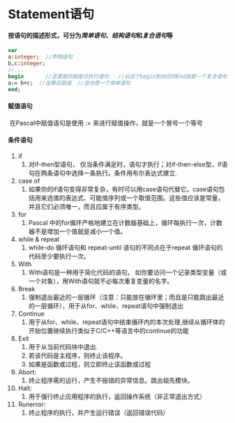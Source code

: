 # Statement语句

#### 按语句的描述形式，可分为*简单语句*、*结构语句*和*复合语句*等

```pascal
var
a:integer;	//声明语句
b,c:integer;
//...
begin		//这里面的就是可执行语句	//从这个begin到对应的End就是一个复合语句  
a:= b+c;  //运算后赋值  //这也是一个简单语句
end;

```

#### 赋值语句

​	在Pascal中赋值语句是使用  :=  来进行赋值操作，就是一个冒号一个等号

#### 条件语句

1. if
   1. 对if-then型语句， 仅当条件满足时，语句才执行；对if-then-else型，if语句在两条语句中选择一条执行。条件用布尔表达式建立.
2. case of
   1. 如果你的if语句变得非常复杂，有时可以用case语句代替它。case语句包括用来选值的表达式、可能值序列或一个取值范围。这些值应该是常量，并且它们必须唯一，而且应属于有序类型。
3. for
   1. Pascal 中的for循环严格地建立在计数器基础上，循环每执行一次，计数器不是增加一个值就是减小一个值。
4. while & repeat
   1. while-do 循环语句和 repeat-until 语句的不同点在于repeat 循环语句的代码至少要执行一次。
5. With
   1. With语句是一种用于简化代码的语句。 如你要访问一个记录类型变量（或一个对象），用With语句就不必每次重复变量的名字。
6. Break
   1. 强制退出最近的一层循环（注意：只能放在循环里；而且是只能跳出最近的一层循环），用于从for、while、repeat语句中强制退出
7. Continue
   1. 用于从for、while、repeat语句中结束循环内的本次处理,继续从循环体的开始位置继续执行类似于C/C++等语言中的continue的功能
8. Exit
   1. 用于从当前代码块中退出.
   2. 若该代码是主程序，则终止该程序。
   3. 如果是函数或过程，则立即终止该函数或过程
9. Abort:
   1. 终止程序需的运行，产生不报错的异常信息。跳出祖先模块。
10. Halt:
    1. 用于强行终止应用程序的执行，返回操作系统（非正常退出方式）
11. Runerror:
    1. 终止程序的执行，并产生运行错误（返回错误代码）
